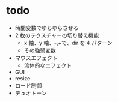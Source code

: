 # todo

-  時間変数でゆらゆらさせる
-  2 枚のテクスチャーの切り替え機能
   -  x 軸、y 軸、-,+で、dir を 4 パターン
   -  その強弱変数
-  マウスエフェクト
   -  流体的なエフェクト
-  GUI
-  ~~resize~~
-  ロード制御
-  デュオトーン
